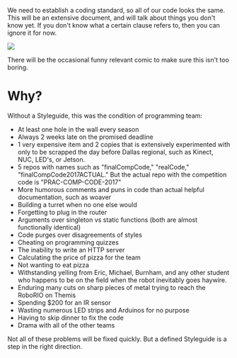 We need to establish a coding standard, so all of our code looks the same. This will be an extensive document, and will talk about things you don't know yet. If you don't know what a certain clause refers to, then you can ignore it for now.

![](https://imgs.xkcd.com/comics/standards.png)

There will be the occasional funny relevant comic to make sure this isn't too boring.

# Why?

Without a Styleguide, this was the condition of programming team:

* At least one hole in the wall every season
* Always 2 weeks late on the promised deadline
* 1 very expensive item and 2 copies that is extensively experimented with only to be scrapped the day before Dallas regional, such as Kinect, NUC, LED's, or Jetson.
* 5 repos with names such as "finalCompCode," "realCode," "finalCompCode2017ACTUAL." But the actual repo with the competition code is "PRAC-COMP-CODE-2017"
* More humorous comments and puns in code than actual helpful documentation, such as woaver
* Building a turret when no one else would
* Forgetting to plug in the router
* Arguments over singleton vs static functions \(both are almost functionally identical\)
* Code purges over disagreements of styles
* Cheating on programming quizzes
* The inability to write an HTTP server
* Calculating the price of pizza for the team
* Not wanting to eat pizza
* Withstanding yelling from Eric, Michael, Burnham, and any other student who happens to be on the field when the robot inevitably goes haywire.
* Enduring many cuts on sharp pieces of metal trying to reach the RoboRIO on Themis
* Spending $200 for an IR sensor
* Wasting numerous LED strips and Arduinos for no purpose
* Having to skip dinner to fix the code
* Drama with all of the other teams

Not all of these problems will be fixed quickly. But a defined Styleguide is a step in the right direction.



